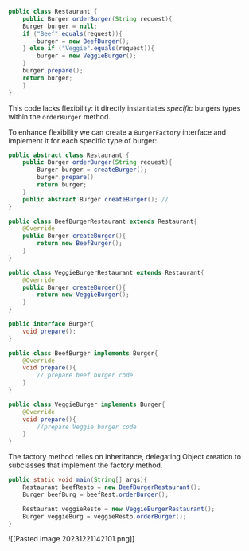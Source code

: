 

```java
public class Restaurant {
	public Burger orderBurger(String request){
	Burger burger = null; 
	if ("Beef".equals(request)){
		burger = new BeefBurger();	
	} else if ("Veggie".equals(request)){
		burger = new VeggieBurger();
	}
	burger.prepare();
	return burger;
	}
}
```

This code lacks flexibility: it directly instantiates *specific* burgers types within the `orderBurger` method. 

To enhance flexibility we can create a `BurgerFactory` interface and implement it for each specific type of burger: 

```java
public abstract class Restaurant {
	public Burger orderBurger(String request){
		Burger burger = createBurger();
		burger.prepare()
		return burger;
	}
	public abstract Burger createBurger(); // 
}
```

```java
public class BeefBurgerRestaurant extends Restaurant{
	@Override
	public Burger createBurger(){
		return new BeefBurger();
	}
}
```

```java
public class VeggieBurgerRestaurant extends Restaurant{
	@Override
	public Burger createBurger(){
		return new VeggieBurger();
	}
}
```

```java
public interface Burger{
	void prepare();
}
```

```java
public class BeefBurger implements Burger{
	@Override 
	void prepare(){
		// prepare beef burger code
	}
}
```

```java
public class VeggieBurger implements Burger{
	@Override
	void prepare(){
		//prepare Veggie burger code
	}
}
```
The factory method relies on inheritance, delegating Object creation to subclasses that implement the factory method. 

```java
public static void main(String[] args){
	Restaurant beefResto = new BeefBurgerRestaurant();
	Burger beefBurg = beefRest.orderBurger();

	Restaurant veggieResto = new VeggieBurgerRestaurant();
	Burger veggieBurg = veggieResto.orderBurger();
}
```

![[Pasted image 20231221142101.png]]